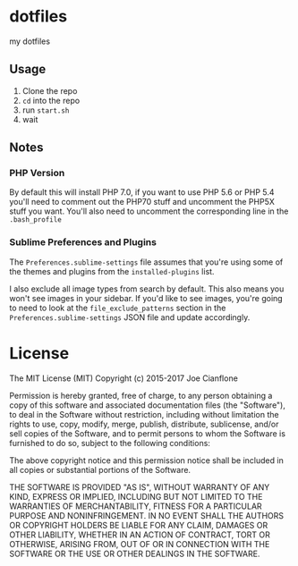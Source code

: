 # dotfiles
my dotfiles

## Usage
1. Clone the repo
2. `cd` into the repo
3. run `start.sh`
4. wait

## Notes

### PHP Version
By default this will install PHP 7.0, if you want to use PHP 5.6 or PHP 5.4 you'll need to comment out the PHP70 stuff and uncomment the PHP5X stuff you want. You'll also need to uncomment the corresponding line in the `.bash_profile`

### Sublime Preferences and Plugins
The `Preferences.sublime-settings` file assumes that you're using some of the themes and plugins from the `installed-plugins` list.

I also exclude all image types from search by default. This also means you won't see images in your sidebar. If you'd like to see images, you're going to need to look at the `file_exclude_patterns` section in the `Preferences.sublime-settings` JSON file and update accordingly.


# License

The MIT License (MIT)
Copyright (c) 2015-2017 Joe Cianflone

Permission is hereby granted, free of charge, to any person obtaining a copy of this software and associated documentation files (the "Software"), to deal in the Software without restriction, including without limitation the rights to use, copy, modify, merge, publish, distribute, sublicense, and/or sell copies of the Software, and to permit persons to whom the Software is furnished to do so, subject to the following conditions:

The above copyright notice and this permission notice shall be included in all copies or substantial portions of the Software.

THE SOFTWARE IS PROVIDED "AS IS", WITHOUT WARRANTY OF ANY KIND, EXPRESS OR IMPLIED, INCLUDING BUT NOT LIMITED TO THE WARRANTIES OF MERCHANTABILITY, FITNESS FOR A PARTICULAR PURPOSE AND NONINFRINGEMENT. IN NO EVENT SHALL THE AUTHORS OR COPYRIGHT HOLDERS BE LIABLE FOR ANY CLAIM, DAMAGES OR OTHER LIABILITY, WHETHER IN AN ACTION OF CONTRACT, TORT OR OTHERWISE, ARISING FROM, OUT OF OR IN CONNECTION WITH THE SOFTWARE OR THE USE OR OTHER DEALINGS IN THE SOFTWARE.
